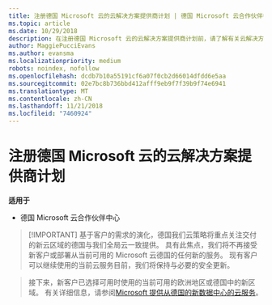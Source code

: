 ```yaml
---
title: 注册德国 Microsoft 云的云解决方案提供商计划 | 德国 Microsoft 云合作伙伴中心
ms.topic: article
ms.date: 10/29/2018
description: 在注册德国 Microsoft 云的云解决方案提供商计划前，请了解有关云解决方案提供商计划要求的详细信息。
author: MaggiePucciEvans
ms.author: evansma
ms.localizationpriority: medium
robots: noindex, nofollow
ms.openlocfilehash: dcdb7b10a55191cf6a07f0cb2d66014dfdd6e5aa
ms.sourcegitcommit: 02e7bc8b736bbd412afff9eb9f7f39b9f74e6941
ms.translationtype: MT
ms.contentlocale: zh-CN
ms.lasthandoff: 11/21/2018
ms.locfileid: "7460924"
---
```

# <a name="enroll-in-the-cloud-solution-provider-program-for-microsoft-cloud-germany"></a>注册德国 Microsoft 云的云解决方案提供商计划

**适用于**

-  德国 Microsoft 云合作伙伴中心

>[!IMPORTANT] 基于客户的需求的演化，德国我们云策略将重点关注交付的新云区域的德国与我们全局云一致提供。 具有此焦点，我们将不再接受新客户或部署从当前可用的 Microsoft 云德国的任何新的服务。 现有客户可以继续使用的当前云服务目前，我们将保持与必要的安全更新。

>接下来，新客户已选择可用时使用的当前可用的欧洲地区或德国中的新区域。 有关详细信息，请参阅[Microsoft 提供从德国的新数据中心的云服务](https://news.microsoft.com/europe/2018/08/31/microsoft-to-deliver-cloud-services-from-new-datacentres-in-germany-in-2019-to-meet-evolving-customer-needs/)。